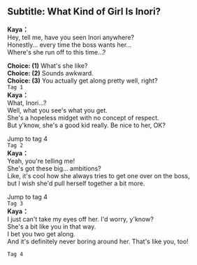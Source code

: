 # 

  
## Subtitle: What Kind of Girl Is Inori?
  
**Kaya：**  
Hey, tell me, have you seen Inori anywhere?  
Honestly... every time the boss wants her...  
Where's she run off to this time...?  
  
**Choice: (1)**  What's she like?  
**Choice: (2)**  Sounds awkward.  
**Choice: (3)**  You actually get along pretty well, right?  
`Tag 1`  
**Kaya：**  
What, Inori...?  
 Well, what you see's what you get.  
She's a hopeless midget with no concept of respect.  
But y'know, she's a good kid really. Be nice to her, OK?  
  
Jump to tag 4  
`Tag 2`  
**Kaya：**  
Yeah, you're telling me!  
 She's got these big... ambitions?  
Like, it's cool how she always tries to get one over on the boss,  
but I wish she'd pull herself together a bit more.  
  
Jump to tag 4  
`Tag 3`  
**Kaya：**  
I just can't take my eyes off her. I'd worry, y'know?  
She's a bit like you in that way.  
 I bet you two get along.  
And it's definitely never boring around her. That's like you, too!  
  
`Tag 4`  
